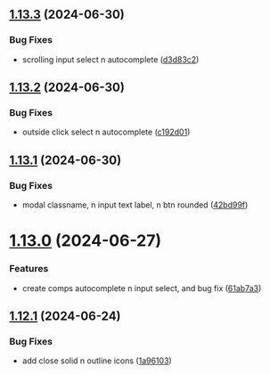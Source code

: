 ## [1.13.3](https://github.com/hattaalfaritzy/hzy-ui/compare/v1.13.2...v1.13.3) (2024-06-30)


### Bug Fixes

* scrolling input select n autocomplete ([d3d83c2](https://github.com/hattaalfaritzy/hzy-ui/commit/d3d83c23cd6f8b4d7eb5e292beb3c541c66321b5))



## [1.13.2](https://github.com/hattaalfaritzy/hzy-ui/compare/v1.13.1...v1.13.2) (2024-06-30)


### Bug Fixes

* outside click select n autocomplete ([c192d01](https://github.com/hattaalfaritzy/hzy-ui/commit/c192d01a350b96b9be771d548eab9d28d6c12f37))



## [1.13.1](https://github.com/hattaalfaritzy/hzy-ui/compare/v1.13.0...v1.13.1) (2024-06-30)


### Bug Fixes

* modal classname, n input text label, n btn rounded ([42bd99f](https://github.com/hattaalfaritzy/hzy-ui/commit/42bd99f8e0c8a18bc83f02019c0016e4fd37222a))



# [1.13.0](https://github.com/hattaalfaritzy/hzy-ui/compare/v1.12.1...v1.13.0) (2024-06-27)


### Features

* create comps autocomplete n input select, and bug fix ([61ab7a3](https://github.com/hattaalfaritzy/hzy-ui/commit/61ab7a3e271f65e825c4fcc6c5b7bfaa6f61911b))



## [1.12.1](https://github.com/hattaalfaritzy/hzy-ui/compare/v1.12.0...v1.12.1) (2024-06-24)


### Bug Fixes

* add close solid n outline icons ([1a96103](https://github.com/hattaalfaritzy/hzy-ui/commit/1a96103e40f82a245b58c5e23694414140b4d09d))



